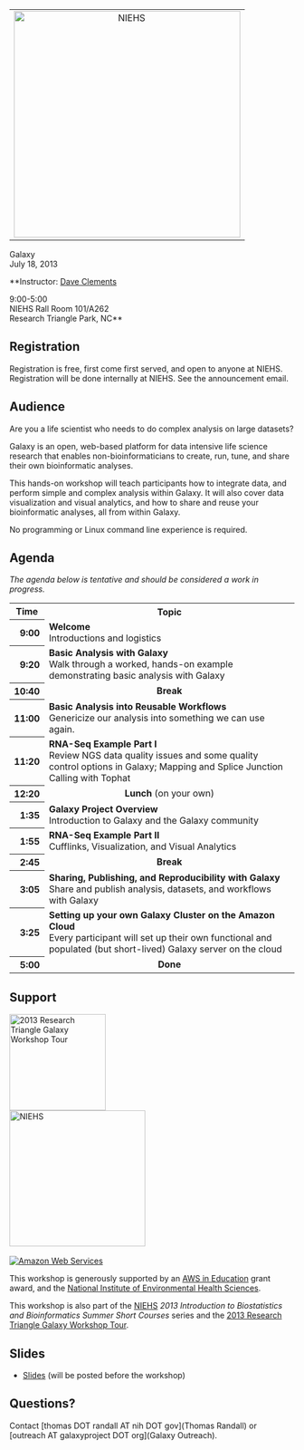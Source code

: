 <div class='center'>
<table>
  <tr>
    <td style=" border: none; text-align: center; vertical-align: middle;"> <a href='http://niehs.nih.gov/'><img src='/Images/Logos/NIEHSLogoWideTrans.png' alt='NIEHS' width="400px" /></a> </td>
  </tr>
</table>


<div class='title'>Galaxy<br />July 18, 2013</div>

**Instructor: [Dave Clements](/src/DaveClements/index.md)

9:00-5:00<br />
NIEHS Rall Room 101/A262<br />
Research Triangle Park, NC**


</div>

## Registration

Registration is free, first come first served, and open to anyone at NIEHS.  Registration will be done internally at NIEHS.  See the announcement email.

## Audience

Are you a life scientist who needs to do complex analysis on large datasets?

Galaxy is an open, web-based platform for data intensive life science research that enables non-bioinformaticians to create, run, tune, and share their own bioinformatic analyses.

This hands-on workshop will teach participants how to integrate data, and perform simple and complex analysis within Galaxy.  It will also cover data visualization and visual analytics, and how to share and reuse your bioinformatic analyses, all from within Galaxy.

No programming or Linux command line experience is required.

## Agenda

*The agenda below is tentative and should be considered a work in progress.*

<table>
  <tr class="th" >
    <th> Time </th>
    <th> Topic </th>
  </tr>
  <tr>
    <th style=" text-align: right;"> 9:00 </th>
    <td> <strong>Welcome</strong><div class='indent'>Introductions and logistics</div> </td>
  </tr>
  <tr>
    <th style=" text-align: right;"> 9:20 </th>
    <td> <strong>Basic Analysis with Galaxy</strong><div class='indent'>Walk through a worked, hands-on example demonstrating basic analysis with Galaxy</div> </td>
  </tr>
  <tr>
    <th style=" text-align: right;"> 10:40 </th>
    <td style=" text-align: center;"> <strong>Break</strong> </td>
  </tr>
  <tr>
    <th style=" text-align: right;"> 11:00 </th>
    <td> <strong>Basic Analysis into Reusable Workflows</strong><div class='indent'>Genericize our analysis into something we can use again.</div> </td>
  </tr>
  <tr>
    <th style=" text-align: right;"> 11:20 </th>
    <td> <strong>RNA-Seq Example Part I</strong><div class='indent'>Review NGS data quality issues and some quality control options in Galaxy; Mapping and Splice Junction Calling with Tophat</div> </td>
  </tr>
  <tr>
    <th style=" text-align: right;"> 12:20 </th>
    <td style=" text-align: center;"> <strong>Lunch</strong> (on your own) </td>
  </tr>
  <tr>
    <th style=" text-align: right;"> 1:35 </th>
    <td> <strong>Galaxy Project Overview</strong><div class='indent'>Introduction to Galaxy and the Galaxy community</div> </td>
  </tr>
  <tr>
    <th style=" text-align: right;"> 1:55 </th>
    <td> <strong>RNA-Seq Example Part II</strong><div class='indent'>Cufflinks, Visualization, and Visual Analytics</div> </td>
  </tr>
  <tr>
    <th style=" text-align: right;"> 2:45 </th>
    <td style=" text-align: center;"> <strong>Break</strong> </td>
  </tr>
  <tr>
    <th style=" text-align: right;"> 3:05 </th>
    <td> <strong>Sharing, Publishing, and Reproducibility with Galaxy</strong><div class='indent'>Share and publish analysis, datasets, and workflows with Galaxy</div> </td>
  </tr>
  <tr>
    <th style=" text-align: right;"> 3:25 </th>
    <td> <strong>Setting up your own Galaxy Cluster on the Amazon Cloud</strong><div class='indent'>Every participant will set up their own functional and populated (but short-lived) Galaxy server on the cloud </div> </td>
  </tr>
  <tr>
    <th style=" text-align: right;"> 5:00 </th>
    <td style=" text-align: center;"> <strong>Done</strong> </td>
  </tr>
</table>


## Support

<div class='left'><a href='/Events/RTWorkshopTour2013'><img src='/Images/Logos/RTGalaxyWorkshopTour2013-300.png' alt='2013 Research Triangle Galaxy Workshop Tour' width="170px" /></a></div>

<div class='right'><a href='http://niehs.nih.gov/'><img src='/Images/Logos/NIEHSLogoWideTrans.png' alt='NIEHS' width="240px" /></a><br /><br />
<div class='right'><a href='http://aws.amazon.com/'><img src='/Images/Logos/AWSLogo.png' alt='Amazon Web Services' /></a></div>
</div>

This workshop is generously supported by an [AWS in Education](http://aws.amazon.com/education/) grant award, and the [National Institute of Environmental Health Sciences](http://niehs.nih.gov/).

This workshop is also part of the [NIEHS](http://niehs.nih.gov/) *2013 Introduction to Biostatistics and Bioinformatics Summer Short Courses* series and the [2013 Research Triangle Galaxy Workshop Tour](/src/Events/RTWorkshopTour2013/index.md).

## Slides

* [Slides](ATTACHMENT_URLDocuments/Presentations/201307NIEHSWorkshop.pdf) (will be posted before the workshop)

## Questions?

Contact [thomas DOT randall AT nih DOT gov](Thomas Randall) or [outreach AT galaxyproject DOT org](Galaxy Outreach).
